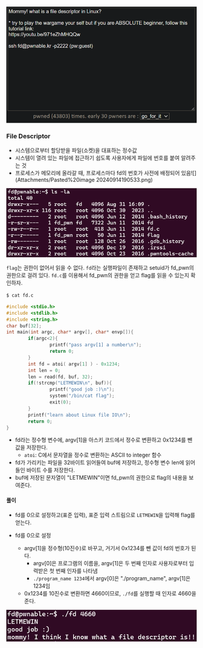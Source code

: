 ![](Attachments/1045E81F-2A44-4FA4-97FE-8684C5F0268F.png)


### File Descriptor
- 시스템으로부터 할당받을 파일(소켓)을 대표하는 정수값
- 시스템이 열려 있는 파일에 접근하기 쉽도록 사용자에게 파일에 번호를 붙여 알려주는 것
- 프로세스가 메모리에 올라갈 때, 프로세스마다 fd의 번호가 사전에 배정되어 있음![](Attachments/Pasted%20image 20240914190533.png)




![](Attachments/5C21E2AD-6031-4910-951F-46E0DA7C9A06.png)

`flag`는 권한이 없어서 읽을 수 없다.
`fd`라는 실행파일이 존재하고 setuid가 fd_pwn의 권한으로 걸려 있다. `fd.c`를 이용해서 fd_pwn의 권한을 얻고 flag를 읽을 수 있는지 확인하자.

`$ cat fd.c`

```c
#include <stdio.h>
#include <stdlib.h>
#include <string.h>
char buf[32];
int main(int argc, char* argv[], char* envp[]){
        if(argc<2){
                printf("pass argv[1] a number\n");
                return 0;
        }
        int fd = atoi( argv[1] ) - 0x1234;
        int len = 0;
        len = read(fd, buf, 32);
        if(!strcmp("LETMEWIN\n", buf)){
                printf("good job :)\n");
                system("/bin/cat flag");
                exit(0);
        }
        printf("learn about Linux file IO\n");
        return 0;
}
```
- fd라는 정수형 변수에, argv\[1]을 아스키 코드에서 정수로 변환하고 0x1234를 뺀 값을 저장한다.
	- `atoi`: C에서 문자열을 정수로 변환하는 ASCII to integer 함수
- fd가 가리키는 파일을 32바이트 읽어들여 buf에 저장하고, 정수형 변수 len에 읽어들인 바이트 수를 저장한다.
- buf에 저장된 문자열이 "LETMEWIN"이면 fd_pwn의 권한으로 flag의 내용을 보여준다.


#### 풀이
- fd를 0으로 설정하고(표준 입력), 표준 입력 스트림으로 `LETMEWIN`을 입력해 flag를 얻는다.

- fd를 0으로 설정
	- argv[1]을 정수형(10진수)로 바꾸고, 거기서 0x1234를 뺀 값이 fd의 번호가 된다.
		- argv[0]은 프로그램의 이름을, argv[1]은 두 번째 인자로 사용자로부터 입력받은 첫 번째 인자를 나타냄
		- `./program_name 1234`에서 argv[0]은 "./program_name", argv[1]은 1234임
	- 0x1234를 10진수로 변환하면 4660이므로, `./fd`를 실행할 때 인자로 4660을 준다.

![](Attachments/72C6E3B3-C7E9-45AC-A77A-AA8411848AFA.png)
